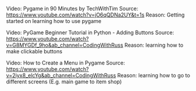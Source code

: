Video: Pygame in 90 Minutes by TechWithTim
Source: https://www.youtube.com/watch?v=jO6qQDNa2UY&t=1s
Reason: Getting started on learning how to use pygame

Video: PyGame Beginner Tutorial in Python - Adding Buttons
Source: https://www.youtube.com/watch?v=G8MYGDf_9ho&ab_channel=CodingWithRuss
Reason: learning how to make clickable buttons

Video: How to Create a Menu in Pygame
Source: https://www.youtube.com/watch?v=2iyx8_elcYg&ab_channel=CodingWithRuss
Reason: learning how to go to different screens (E.g. main game to item shop)

